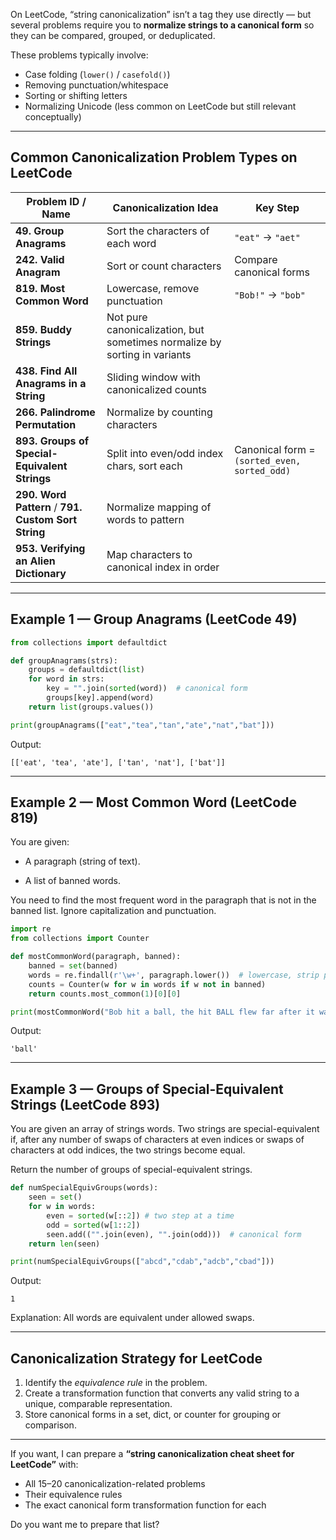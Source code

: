 On LeetCode, “string canonicalization” isn’t a tag they use directly — but several problems require you to **normalize strings to a canonical form** so they can be compared, grouped, or deduplicated.

These problems typically involve:

* Case folding (`lower()` / `casefold()`)
* Removing punctuation/whitespace
* Sorting or shifting letters
* Normalizing Unicode (less common on LeetCode but still relevant conceptually)

---

## **Common Canonicalization Problem Types on LeetCode**

| Problem ID / Name                                   | Canonicalization Idea                                                     | Key Step                                     |
| --------------------------------------------------- | ------------------------------------------------------------------------- | -------------------------------------------- |
| **49. Group Anagrams**                              | Sort the characters of each word                                          | `"eat"` → `"aet"`                            |
| **242. Valid Anagram**                              | Sort or count characters                                                  | Compare canonical forms                      |
| **819. Most Common Word**                           | Lowercase, remove punctuation                                             | `"Bob!"` → `"bob"`                           |
| **859. Buddy Strings**                              | Not pure canonicalization, but sometimes normalize by sorting in variants |                                              |
| **438. Find All Anagrams in a String**              | Sliding window with canonicalized counts                                  |                                              |
| **266. Palindrome Permutation**                     | Normalize by counting characters                                          |                                              |
| **893. Groups of Special-Equivalent Strings**       | Split into even/odd index chars, sort each                                | Canonical form = `(sorted_even, sorted_odd)` |
| **290. Word Pattern** / **791. Custom Sort String** | Normalize mapping of words to pattern                                     |                                              |
| **953. Verifying an Alien Dictionary**              | Map characters to canonical index in order                                |                                              |

---

## **Example 1 — Group Anagrams (LeetCode 49)**

```python
from collections import defaultdict

def groupAnagrams(strs):
    groups = defaultdict(list)
    for word in strs:
        key = "".join(sorted(word))  # canonical form
        groups[key].append(word)
    return list(groups.values())

print(groupAnagrams(["eat","tea","tan","ate","nat","bat"]))
```

Output:

```
[['eat', 'tea', 'ate'], ['tan', 'nat'], ['bat']]
```

---

## **Example 2 — Most Common Word (LeetCode 819)**
You are given:

- A paragraph (string of text).

- A list of banned words.

You need to find the most frequent word in the paragraph that is not in the banned list.
Ignore capitalization and punctuation.
```python
import re
from collections import Counter

def mostCommonWord(paragraph, banned):
    banned = set(banned)
    words = re.findall(r'\w+', paragraph.lower())  # lowercase, strip punctuation
    counts = Counter(w for w in words if w not in banned)
    return counts.most_common(1)[0][0]

print(mostCommonWord("Bob hit a ball, the hit BALL flew far after it was hit.", ["hit"]))
```

Output:

```
'ball'
```

---

## **Example 3 — Groups of Special-Equivalent Strings (LeetCode 893)**

You are given an array of strings words.
Two strings are special-equivalent if, after any number of swaps of characters at even indices or swaps of characters at odd indices, the two strings become equal.

Return the number of groups of special-equivalent strings.

```python
def numSpecialEquivGroups(words):
    seen = set()
    for w in words:
        even = sorted(w[::2]) # two step at a time 
        odd = sorted(w[1::2]) 
        seen.add(("".join(even), "".join(odd)))  # canonical form
    return len(seen)

print(numSpecialEquivGroups(["abcd","cdab","adcb","cbad"]))
```

Output:

```
1
```

Explanation: All words are equivalent under allowed swaps.

---

## **Canonicalization Strategy for LeetCode**

1. Identify the *equivalence rule* in the problem.
2. Create a transformation function that converts any valid string to a unique, comparable representation.
3. Store canonical forms in a set, dict, or counter for grouping or comparison.

---

If you want, I can prepare a **“string canonicalization cheat sheet for LeetCode”** with:

* All 15–20 canonicalization-related problems
* Their equivalence rules
* The exact canonical form transformation function for each

Do you want me to prepare that list?
